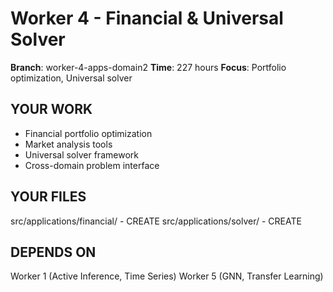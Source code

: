 # Worker 4 - Financial & Universal Solver

**Branch**: worker-4-apps-domain2
**Time**: 227 hours
**Focus**: Portfolio optimization, Universal solver

## YOUR WORK
- Financial portfolio optimization
- Market analysis tools
- Universal solver framework
- Cross-domain problem interface

## YOUR FILES
src/applications/financial/ - CREATE
src/applications/solver/ - CREATE

## DEPENDS ON
Worker 1 (Active Inference, Time Series)
Worker 5 (GNN, Transfer Learning)
